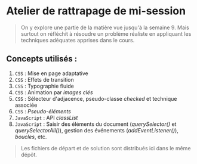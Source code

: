 # Atelier de rattrapage de mi-session

>On y explore une partie de la matière vue jusqu'à la semaine 9. Mais surtout on réfléchit à résoudre un problème réaliste en appliquant les techniques adéquates apprises dans le cours.

## Concepts utilisés : 
1. `CSS` : Mise en page adaptative
2. `CSS` : Effets de transition
3. `CSS` : Typographie fluide
4. `CSS` : Animation par *images clés*
5. `CSS` : Sélecteur d'adjacence, pseudo-classe *checked* et technique associée
6. `CSS` : *Pseudo-éléments*
7. `JavaScript` : API *classList*
8. `JavaScript` : Saisir des éléments du document (*querySelector()* et *querySelectorAll()*), gestion des événements (*addEventListener()*), *boucles*, etc.

>Les fichiers de départ et de solution sont distribués ici dans le même dépôt.

